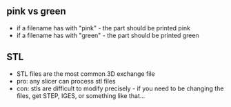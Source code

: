 ## pink vs green
- if a filename has with "pink" - the part should be printed pink
- if a filename has with "green" - the part should be printed green

## STL
- STL files are the most common 3D exchange file
- pro: any slicer can process stl files
- con: stls are difficult to modify precisely - if you need to be changing the files, get STEP, IGES, or something like that...

